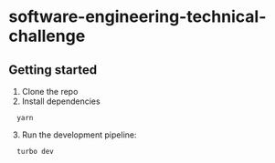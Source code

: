 # software-engineering-technical-challenge

## Getting started

1. Clone the repo
2. Install dependencies
  ```
    yarn
  ```
3. Run the development pipeline:
  ```
    turbo dev
  ```
